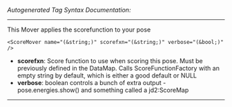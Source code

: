 _Autogenerated Tag Syntax Documentation:_

---
This Mover applies the scorefunction to your pose

```
<ScoreMover name="(&string;)" scorefxn="(&string;)" verbose="(&bool;)" />
```

-   **scorefxn**: Score function to use when scoring this pose. Must be previously defined in the DataMap. Calls ScoreFunctionFactory with an empty string by default, which is either a good default or NULL
-   **verbose**: boolean controls a bunch of extra output - pose.energies.show() and something called a jd2:ScoreMap

---
